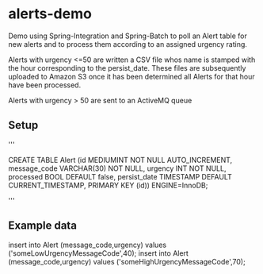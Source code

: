 alerts-demo
===========

Demo using Spring-Integration and Spring-Batch to poll an Alert table for new alerts and to process them according to an assigned urgency rating.

Alerts with urgency <=50 are written a CSV file whos name is stamped with the hour corresponding to the persist_date.
These files are subsequently uploaded to Amazon S3 once it has been determined all Alerts for that hour have been processed.

Alerts with urgency > 50 are sent to an ActiveMQ queue

Setup
-----

'''

CREATE TABLE Alert 
(id MEDIUMINT NOT NULL AUTO_INCREMENT,
message_code VARCHAR(30) NOT NULL, 
urgency INT NOT NULL,
processed BOOL DEFAULT false,
persist_date TIMESTAMP DEFAULT CURRENT_TIMESTAMP,
PRIMARY KEY (id)) 
ENGINE=InnoDB;

'''

Example data
------------

insert into Alert (message_code,urgency) values ('someLowUrgencyMessageCode',40);
insert into Alert (message_code,urgency) values ('someHighUrgencyMessageCode',70);

